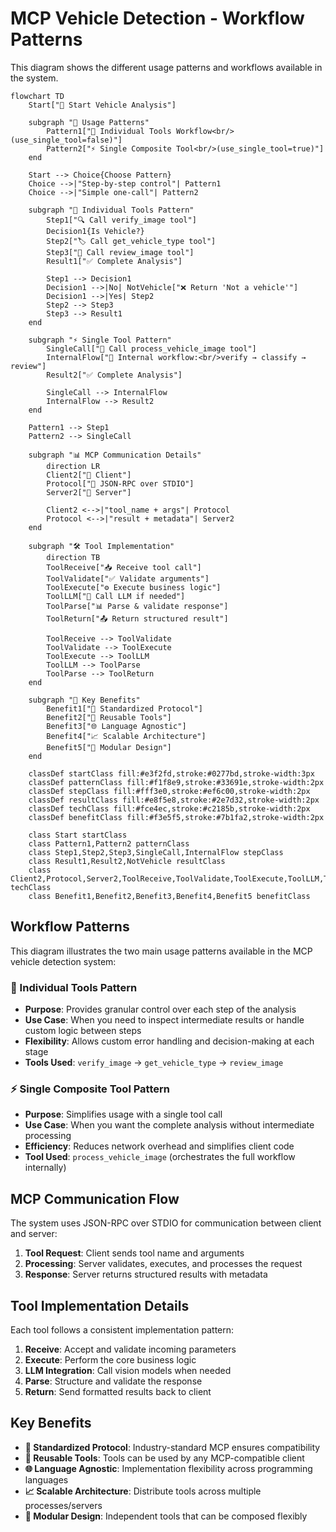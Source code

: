 # MCP Vehicle Detection - Workflow Patterns

This diagram shows the different usage patterns and workflows available in the system.

```mermaid
flowchart TD
    Start["🚀 Start Vehicle Analysis"]
    
    subgraph "🎯 Usage Patterns"
        Pattern1["🔄 Individual Tools Workflow<br/>(use_single_tool=false)"]
        Pattern2["⚡ Single Composite Tool<br/>(use_single_tool=true)"]
    end
    
    Start --> Choice{Choose Pattern}
    Choice -->|"Step-by-step control"| Pattern1
    Choice -->|"Simple one-call"| Pattern2
    
    subgraph "🔄 Individual Tools Pattern"
        Step1["🔍 Call verify_image tool"]
        Decision1{Is Vehicle?}
        Step2["🏷️ Call get_vehicle_type tool"]
        Step3["📝 Call review_image tool"]
        Result1["✅ Complete Analysis"]
        
        Step1 --> Decision1
        Decision1 -->|No| NotVehicle["❌ Return 'Not a vehicle'"]
        Decision1 -->|Yes| Step2
        Step2 --> Step3
        Step3 --> Result1
    end
    
    subgraph "⚡ Single Tool Pattern"
        SingleCall["🎯 Call process_vehicle_image tool"]
        InternalFlow["🔄 Internal workflow:<br/>verify → classify → review"]
        Result2["✅ Complete Analysis"]
        
        SingleCall --> InternalFlow
        InternalFlow --> Result2
    end
    
    Pattern1 --> Step1
    Pattern2 --> SingleCall
    
    subgraph "📊 MCP Communication Details"
        direction LR
        Client2["📱 Client"] 
        Protocol["📡 JSON-RPC over STDIO"]
        Server2["🔧 Server"]
        
        Client2 <-->|"tool_name + args"| Protocol
        Protocol <-->|"result + metadata"| Server2
    end
    
    subgraph "🛠️ Tool Implementation"
        direction TB
        ToolReceive["📥 Receive tool call"]
        ToolValidate["✅ Validate arguments"]
        ToolExecute["⚙️ Execute business logic"]
        ToolLLM["🤖 Call LLM if needed"]
        ToolParse["📊 Parse & validate response"]
        ToolReturn["📤 Return structured result"]
        
        ToolReceive --> ToolValidate
        ToolValidate --> ToolExecute
        ToolExecute --> ToolLLM
        ToolLLM --> ToolParse
        ToolParse --> ToolReturn
    end
    
    subgraph "🎁 Key Benefits"
        Benefit1["🔌 Standardized Protocol"]
        Benefit2["🔄 Reusable Tools"]
        Benefit3["🌐 Language Agnostic"]
        Benefit4["📈 Scalable Architecture"]
        Benefit5["🧩 Modular Design"]
    end
    
    classDef startClass fill:#e3f2fd,stroke:#0277bd,stroke-width:3px
    classDef patternClass fill:#f1f8e9,stroke:#33691e,stroke-width:2px
    classDef stepClass fill:#fff3e0,stroke:#ef6c00,stroke-width:2px
    classDef resultClass fill:#e8f5e8,stroke:#2e7d32,stroke-width:2px
    classDef techClass fill:#fce4ec,stroke:#c2185b,stroke-width:2px
    classDef benefitClass fill:#f3e5f5,stroke:#7b1fa2,stroke-width:2px
    
    class Start startClass
    class Pattern1,Pattern2 patternClass
    class Step1,Step2,Step3,SingleCall,InternalFlow stepClass
    class Result1,Result2,NotVehicle resultClass
    class Client2,Protocol,Server2,ToolReceive,ToolValidate,ToolExecute,ToolLLM,ToolParse,ToolReturn techClass
    class Benefit1,Benefit2,Benefit3,Benefit4,Benefit5 benefitClass
```

## Workflow Patterns

This diagram illustrates the two main usage patterns available in the MCP vehicle detection system:

### 🔄 Individual Tools Pattern
- **Purpose**: Provides granular control over each step of the analysis
- **Use Case**: When you need to inspect intermediate results or handle custom logic between steps
- **Flexibility**: Allows custom error handling and decision-making at each stage
- **Tools Used**: `verify_image` → `get_vehicle_type` → `review_image`

### ⚡ Single Composite Tool Pattern
- **Purpose**: Simplifies usage with a single tool call
- **Use Case**: When you want the complete analysis without intermediate processing
- **Efficiency**: Reduces network overhead and simplifies client code
- **Tool Used**: `process_vehicle_image` (orchestrates the full workflow internally)

## MCP Communication Flow

The system uses JSON-RPC over STDIO for communication between client and server:

1. **Tool Request**: Client sends tool name and arguments
2. **Processing**: Server validates, executes, and processes the request
3. **Response**: Server returns structured results with metadata

## Tool Implementation Details

Each tool follows a consistent implementation pattern:

1. **Receive**: Accept and validate incoming parameters
2. **Execute**: Perform the core business logic
3. **LLM Integration**: Call vision models when needed
4. **Parse**: Structure and validate the response
5. **Return**: Send formatted results back to client

## Key Benefits

- **🔌 Standardized Protocol**: Industry-standard MCP ensures compatibility
- **🔄 Reusable Tools**: Tools can be used by any MCP-compatible client
- **🌐 Language Agnostic**: Implementation flexibility across programming languages
- **📈 Scalable Architecture**: Distribute tools across multiple processes/servers
- **🧩 Modular Design**: Independent tools that can be composed flexibly

